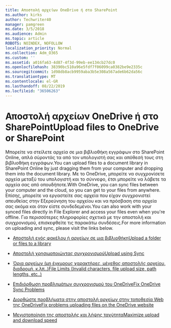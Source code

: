 ```yaml
---
title: Αποστολή αρχείων OneDrive ή στο SharePoint
ms.author: kirks
author: Techwriter40
manager: pamgreen
ms.date: 3/5/2018
ms.audience: Admin
ms.topic: article
ROBOTS: NOINDEX, NOFOLLOW
localization_priority: Normal
ms.collection: Adm_O365
ms.custom: ''
ms.assetid: a016fa63-4d87-4f3d-99eb-ee134cb27dc0
ms.openlocfilehash: 38390bc510a96e5fdf7f06099ca0382be9e2335c
ms.sourcegitcommit: 1d98db8acb9959aba3b5e308a567ade6b62da56c
ms.translationtype: MT
ms.contentlocale: el-GR
ms.lasthandoff: 08/22/2019
ms.locfileid: "36506263"
---
```

# <a name="upload-files-to-onedrive-or-sharepoint"></a><span data-ttu-id="8a1c8-102">Αποστολή αρχείων OneDrive ή στο SharePoint</span><span class="sxs-lookup"><span data-stu-id="8a1c8-102">Upload files to OneDrive or SharePoint</span></span>

<span data-ttu-id="8a1c8-103">Μπορείτε να στείλετε αρχεία σε μια βιβλιοθήκη εγγράφων στο SharePoint Online, απλά σύροντάς τα από τον υπολογιστή σας και απόθεσή τους στη βιβλιοθήκη εγγράφων.</span><span class="sxs-lookup"><span data-stu-id="8a1c8-103">You can upload files to a document library in SharePoint Online by just dragging them from your computer and dropping them into the document library.</span></span> <span data-ttu-id="8a1c8-104">Με το OneDrive, μπορείτε να συγχρονίσετε αρχεία μεταξύ του υπολογιστή και το σύννεφο, έτσι μπορείτε να λάβετε τα αρχεία σας από οπουδήποτε.</span><span class="sxs-lookup"><span data-stu-id="8a1c8-104">With OneDrive, you can sync files between your computer and the cloud, so you can get to your files from anywhere.</span></span> <span data-ttu-id="8a1c8-105">Επίσης, μπορείτε να εργαστείτε σας αρχεία που είχαν συγχρονιστεί απευθείας στην Εξερεύνηση του αρχείου και να πρόσβαση στα αρχεία σας ακόμα και όταν είστε συνδεδεμένοι.</span><span class="sxs-lookup"><span data-stu-id="8a1c8-105">You can also work with your synced files directly in File Explorer and access your files even when you're offline.</span></span> <span data-ttu-id="8a1c8-106">Για περισσότερες πληροφορίες σχετικά με την αποστολή και συγχρονισμού, επισκεφθείτε τις παρακάτω συνδέσεις.</span><span class="sxs-lookup"><span data-stu-id="8a1c8-106">For more information on uploading and sync, please visit the links below.</span></span>

- [<span data-ttu-id="8a1c8-107">Αποστολή ενός φακέλου ή αρχείων σε μια βιβλιοθήκη</span><span class="sxs-lookup"><span data-stu-id="8a1c8-107">Upload a folder or files to a library</span></span>](https://support.office.com/article/upload-a-folder-or-files-to-a-document-library-eb18fcba-c953-4d45-8d90-8da66edeacdb)

- [<span data-ttu-id="8a1c8-108">Αποστολή χρησιμοποιώντας συγχρονισμού</span><span class="sxs-lookup"><span data-stu-id="8a1c8-108">Upload using Sync</span></span>](https://support.office.com/article/sync-files-with-the-onedrive-sync-client-in-windows-615391c4-2bd3-4aae-a42a-858262e42a49)

- [<span data-ttu-id="8a1c8-109">Όρια αρχείων (μη έγκυρους χαρακτήρες, μέγεθος αποστολής αρχείου, διαδρομή, κ.λπ..)</span><span class="sxs-lookup"><span data-stu-id="8a1c8-109">File Limits (Invalid characters, file upload size, path lengths, etc..)</span></span>](https://support.office.com/article/invalid-file-names-and-file-types-in-onedrive-onedrive-for-business-and-sharepoint-64883a5d-228e-48f5-b3d2-eb39e07630fa?ui=en-US&amp;rs=en-US&amp;ad=US)

- [<span data-ttu-id="8a1c8-110">Επιδιόρθωση προβλημάτων συγχρονισμού του OneDrive</span><span class="sxs-lookup"><span data-stu-id="8a1c8-110">Fix OneDrive Sync Problems</span></span>](https://support.office.com/article/Fix-OneDrive-sync-problems-83ab0d8a-8400-45b0-8dcf-dc8aa8a6bcf8)

- [<span data-ttu-id="8a1c8-111">Διορθώστε προβλήματα στην αποστολή αρχείων στην τοποθεσία Web της OneDrive</span><span class="sxs-lookup"><span data-stu-id="8a1c8-111">Fix problems uploading files on the OneDrive website</span></span>](https://support.office.com/article/Fix-problems-uploading-files-on-the-OneDrive-website-9afcc4a0-e344-4bc9-9c9d-59d3e802247e)

- [<span data-ttu-id="8a1c8-112">Μεγιστοποίηση της αποστολής και λήψης ταχύτητα</span><span class="sxs-lookup"><span data-stu-id="8a1c8-112">Maximize upload and download speed</span></span>](https://support.office.com/article/Maximize-upload-and-download-speed-8eeadfb8-501f-406d-997b-98ab6ff67f43)